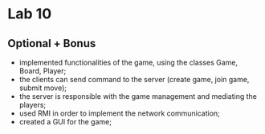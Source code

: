 # Lab 10

## Optional + Bonus

- implemented functionalities of the game, using the classes Game, Board, Player;
- the clients can send command to the server (create game, join game, submit move);
- the server is responsible with the game management and mediating the players;
- used RMI in order to implement the network communication;
- created a GUI for the game;